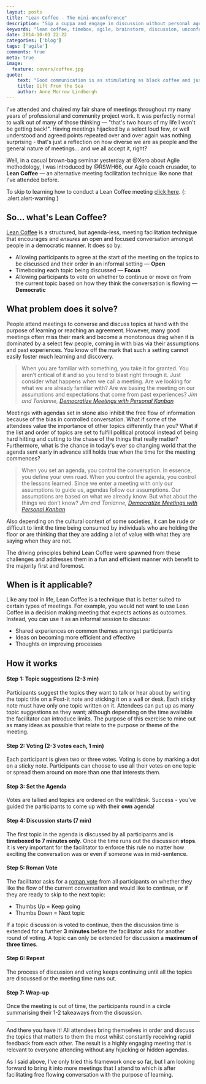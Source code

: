 ```yaml
---
layout: posts
title: "Lean Coffee - The mini-unconference"
description: "Sip a cuppa and engage in discussion without personal agendas or assumptions"
keywords: "lean coffee, timebox, agile, brainstorm, discussion, unconference, meeting, facilitation, agendas, retrospective"
date: 2014-10-01 22:22
categories: ['blog']
tags: ['agile']
comments: true
meta: true
image:
  feature: covers/coffee.jpg
quote:
    text: "Good communication is as stimulating as black coffee and just as hard to sleep after."
    title: Gift From the Sea
    author: Anne Morrow Lindbergh
---
```

I've attended and chaired my fair share of meetings throughout my many years of professional and community project 
work. It was perfectly normal to walk out of many of those thinking &mdash; "that's two hours of my life I won't be getting
back!". Having meetings hijacked by a select loud few, or well understood and agreed points repeated over and over
again was nothing surprising - that's just a reflection on how diverse we are as people and the general nature of meetings... 
and we all accept it, right?

Well, in a casual brown-bag seminar yesterday at @Xero about Agile methodology, I was introduced by @RSWH66, our Agile 
coach crusader, to **Lean Coffee** &mdash; an alternative meeting facilitation technique like none that I've attended 
before.

To skip to learning how to conduct a Lean Coffee meeting [click here](#how-it-works).
{: .alert.alert-warning }

## So... what's Lean Coffee?
[Lean Coffee](http://leancoffee.org) is a structured, but agenda-less, meeting facilitation technique that encourages 
and *ensures* an open and focused conversation amongst people in a democratic manner. It does so by:

* Allowing participants to agree at the start of the meeting on the topics to be discussed and their order in an 
informal setting &mdash; **Open**
* Timeboxing each topic being discussed &mdash; **Focus**
* Allowing participants to vote on whether to continue or move on from the current topic based on
how they think the conversation is flowing &mdash; **Democratic**

## What problem does it solve?
People attend meetings to converse and discuss topics at hand with the purpose of learning or reaching an agreement.
However, many good meetings often miss their mark and become a monotonous drag when it is dominated by a select
few people, coming in with bias via their assumptions and past experiences. You know off the mark that such a setting
cannot easily foster much learning and discovery.

> When you are familiar with something, you take it for granted. You aren’t critical of it and so you tend to blast 
  right through it. Just consider what happens when we call a meeting. Are we looking for what we are already familiar 
  with? Are we basing the meeting on our assumptions and expectations that come from past experiences?
> <cite>Jim and Tonianne, *[Democratize Meetings with Personal Kanban](http://bit.ly/10lddba)*</cite>

Meetings with agendas set in stone also inhibit the free flow of information because of the bias in controlled
conversation. What if some of the attendees value the importance of other topics differently than you? What if 
the list and order of topics are set to fulfill political protocol instead of being hard hitting and cutting
to the chase of the things that really matter? Furthermore, what is the chance in today's ever so changing world 
that the agenda sent early in advance still holds true when the time for the meeting commences?

> When you set an agenda, you control the conversation. In essence, you define your own road. When you control 
the agenda, you control the lessons learned. Since we enter a meeting with only our assumptions to guide us, 
agendas follow our assumptions. Our assumptions are based on what we already know. But what about the things we 
don’t know?
> <cite>Jim and Tonianne, *[Democratize Meetings with Personal Kanban](http://bit.ly/10lddba)*</cite>

Also depending on the cultural context of some societies, it can be rude or difficult to limit the time being
consumed by individuals who are holding the floor or are thinking that they are adding a lot of value with 
what they are saying when they are not.

The driving principles behind Lean Coffee were spawned from these challenges and addresses them in a fun and efficient 
manner with benefit to the majority first and foremost.

## When is it applicable?
Like any tool in life, Lean Coffee is a technique that is better suited to certain types of meetings. For example,
you would not want to use Lean Coffee in a decision making meeting that expects actions as outcomes. Instead, you can 
use it as an informal session to discuss:

* Shared experiences on common themes amongst participants
* Ideas on becoming more efficient and effective
* Thoughts on improving processes

## How it works

#### **Step 1:** Topic suggestions (2-3 min)
Participants suggest the topics they want to talk or hear about by writing the topic title on a Post-it note and 
sticking it on a wall or desk. Each sticky note must have only one topic written on it. Attendees can put up as 
many topic suggestions as they want; although depending on the time available the facilitator can introduce limits.
The purpose of this exercise to mine out as many ideas as possible that relate to the purpose or theme of the
meeting.

#### **Step 2:** Voting (2-3 votes each, 1 min)
Each participant is given two or three votes. Voting is done by marking a dot on a sticky note. Participants can
choose to use all their votes on one topic or spread them around on more than one that interests them.

#### **Step 3:** Set the Agenda
Votes are tallied and topics are ordered on the wall/desk. Success - you've guided the participants to come up with
their **own** agenda!

#### **Step 4:** Discussion starts (7 min)
The first topic in the agenda is discussed by all participants and is **timeboxed to 7 minutes only**. Once the time
runs out the discussion **stops**. It is very important for the facilitator to enforce this rule no matter how
exciting the conversation was or even if someone was in mid-sentence.

#### **Step 5:** Roman Vote
The facilitator asks for a [roman vote](http://en.wikipedia.org/wiki/Thumbs_signal) from all participants on whether
they like the flow of the current conversation and would like to continue, or if they are ready to skip to the next
topic:

* Thumbs Up = Keep going
* Thumbs Down = Next topic

If a topic discussion is voted to continue, then the discussion time is extended for a further **3 minutes** before
the facilitator asks for another round of voting. A topic can only be extended for discussion a **maximum of three
times**.

#### **Step 6:** Repeat
The process of discussion and voting keeps continuing until all the topics are discussed or the meeting time runs out.

#### **Step 7:** Wrap-up 
Once the meeting is out of time, the participants round in a circle summarising their 1-2 takeaways from the discussion.

----

And there you have it! All attendees bring themselves in order and discuss the topics that matters to them the most 
whilst constantly receiving rapid feedback from each other. The result is a highly engaging meeting that is relevant
to everyone attending without any hijacking or hidden agendas.

As I said above, I've only tried this framework once so far, but I am looking forward to bring it into more 
meetings that I attend to which is after facilitating free flowing conversation with the purpose of learning.
